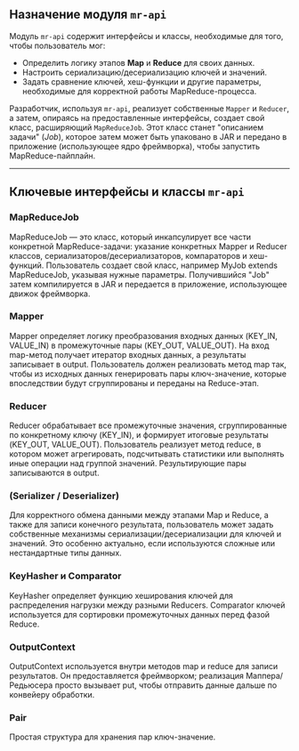 ## Назначение модуля `mr-api`

Модуль `mr-api` содержит интерфейсы и классы, необходимые для того, чтобы пользователь мог:

- Определить логику этапов **Map** и **Reduce** для своих данных.
- Настроить сериализацию/десериализацию ключей и значений.
- Задать сравнение ключей, хеш-функции и другие параметры, необходимые для корректной работы MapReduce-процесса.

Разработчик, используя `mr-api`, реализует собственные `Mapper` и `Reducer`, а затем, опираясь на предоставленные интерфейсы, создает свой класс, расширяющий `MapReduceJob`. Этот класс станет "описанием задачи" (*Job*), которое затем может быть упаковано в JAR и передано в приложение (использующее ядро фреймворка), чтобы запустить MapReduce-пайплайн.

---

## Ключевые интерфейсы и классы `mr-api`

### MapReduceJob
MapReduceJob — это класс, который инкапсулирует все части конкретной MapReduce-задачи: указание конкретных Mapper и Reducer классов, сериализаторов/десериализаторов, компараторов и хеш-функций. Пользователь создает свой класс, например MyJob extends MapReduceJob, указывая нужные параметры. Получившийся "Job" затем компилируется в JAR и передается в приложение, использующее движок фреймворка.
### Mapper
Mapper определяет логику преобразования входных данных (KEY_IN, VALUE_IN) в промежуточные пары (KEY_OUT, VALUE_OUT). На вход map-метод получает итератор входных данных, а результаты записывает в output. Пользователь должен реализовать метод map так, чтобы из исходных данных генерировать пары ключ-значение, которые впоследствии будут сгруппированы и переданы на Reduce-этап.
### Reducer
Reducer обрабатывает все промежуточные значения, сгруппированные по конкретному ключу (KEY_IN), и формирует итоговые результаты (KEY_OUT, VALUE_OUT). Пользователь реализует метод reduce, в котором может агрегировать, подсчитывать статистики или выполнять иные операции над группой значений. Результирующие пары записываются в output.
### (Serializer / Deserializer)
Для корректного обмена данными между этапами Map и Reduce, а также для записи конечного результата, пользователь может задать собственные механизмы сериализации/десериализации для ключей и значений. Это особенно актуально, если используются сложные или нестандартные типы данных.
### KeyHasher и Comparator
KeyHasher определяет функцию хеширования ключей для распределения нагрузки между разными Reducers.
Comparator ключей используется для сортировки промежуточных данных перед фазой Reduce.
### OutputContext
OutputContext используется внутри методов map и reduce для записи результатов. Он предоставляется фреймворком; реализация Mаппера/Редьюсера просто вызывает put, чтобы отправить данные дальше по конвейеру обработки.
### Pair
Простая структура для хранения пар ключ-значение.

